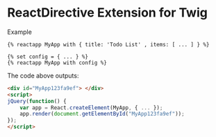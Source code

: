 ReactDirective Extension for Twig
=================================

Example

```twig
{% reactapp MyApp with { title: 'Todo List' , items: [ ... ] } %}

{% set config = { ... } %}
{% reactapp MyApp with config %}
```

The code above outputs:

```html
<div id="MyApp123fa9ef"> </div>
<script>
jQuery(function() {
    var app = React.createElement(MyApp, { ... });
    app.render(document.getElementById("MyApp123fa9ef"));
});
</script>
```
